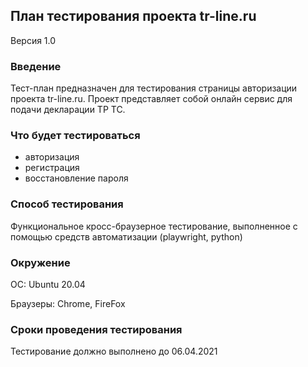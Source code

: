 ## План тестирования проекта tr-line.ru

Версия 1.0

### Введение

Тест-план предназначен для тестирования страницы 
авторизации проекта tr-line.ru. Проект представляет собой онлайн
сервис для подачи декларации ТР ТС. 

### Что будет тестироваться
* авторизация
* регистрация
* восстановление пароля

### Способ тестирования

Функциональное кросс-браузерное тестирование, выполненное с помощью
средств автоматизации (playwright, python)

### Окружение

ОС: Ubuntu 20.04

Браузеры: Chrome, FireFox

### Сроки проведения тестирования

Тестирование должно выполнено до 06.04.2021 
